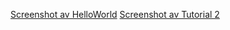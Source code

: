 

[Screenshot av HelloWorld](../images/Skärmbild%20(7).png)
[Screenshot av Tutorial 2](../images/Skärmbild%20(8).png)






